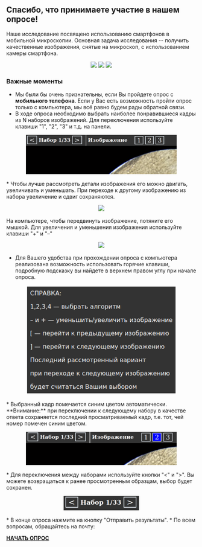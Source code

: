 ## Спасибо, что принимаете участие в нашем опросе!

Наше исследование посвящено использованию смартфонов в мобильной микроскопии. Основная задача исследования -- получить качественные изображения, снятые на микроскоп, с использованием камеры смартфона.

<p align="center">
  <img src="https://s7.gifyu.com/images/output2.gif" width="200"/>
  <img src="https://s7.gifyu.com/images/output1.gif" width="200"/>
  <img src="https://s7.gifyu.com/images/output4.gif" width="200"/>
</p>

### Важные моменты

* Мы были бы очень признательны, если Вы пройдете опрос с **мобильного телефона**. Если у Вас есть возможность пройти опрос только с компьютера, мы всё равно будем рады обратной связи.
* В ходе опроса необходимо выбрать наиболее понравившиеся кадры из N наборов изображений. Для переключения используйте клавиши "1", "2", "3" и т.д. на панели.
<p align="center">
  <img src="./Selection_1.png" width="400">
</p>
* Чтобы лучше рассмотреть детали изображения его можно двигать, увеличивать и уменьшать. При переходе к другому изображению из набора увеличение и сдвиг сохраняются.
<p align="center">
  <img src="./Moving_1.gif" width="400">
</p>
На компьютере, чтобы передвинуть изображение, потяните его мышкой. Для увеличения и уменьшения изображения используйте клавиши "+" и "–"
<p align="center">
  <img src="./Moving_2.gif" width="600">
</p>

* Для Вашего удобства при прохождении опроса с компьютера реализована возможность использовать горячие клавиши, подробную подсказку вы найдете в верхнем правом углу при начале опроса.
<p align="center">
  <img src="./Selection_2.png" width="400">
</p>
* Выбранный кадр помечается синим цветом автоматически. **Внимание:** при переключении к следующему набору в качестве  ответа сохраняется последний просматриваемый кадр, т.е. тот, чей номер помечен синим цветом.
<p align="center">
  <img src="./Selection_3.png" width="400">
</p>
* Для переключения между наборами используйте кнопки "<" и ">". Вы можете возвращаться к ранее просмотренным образцам, выбор будет сохранен.
<p align="center">
  <img src="./Selection_4.png" width="200">
</p>
* В конце опроса нажмите на кнопку "Отправить результаты". 
* По всем вопросам, обращайтесь на почту: <vladimir.kutuev@gmail.com>

**[НАЧАТЬ ОПРОС](https://kutuevvladimir.github.io/survey.html)**